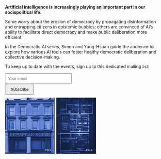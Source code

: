 **Artificial intelligence is increasingly playing an important part in our sociopolitical life.**

Some worry about the erosion of democracy by propagating disinformation and entrapping citizens in epistemic bubbles; others are convinced of AI’s ability to facilitate direct democracy and make public deliberation more efficient. 

In the Democratic AI series, Simon and Yung-Hsuan guide the audience to explore how various AI tools can foster healthy democratic deliberation and collective decision-making. 

To keep up to date with the events, sign up to this dedicated mailing list: 
<form action="https://formspree.io/f/xdkkevzo" method="POST">
    <div style="max-width: 300px; margin: 10px 0;">
        <input
            type="email"
            name="email"
            placeholder="Your email"
            required
            style="padding: 8px; width: 200px; margin-right: 8px;"
        >
        <button type="submit" style="padding: 8px 16px;">
            Subscribe
        </button>
    </div>
</form>

<img src="../images/FrontNewspeakHouse02.jpg" alt="NWSPK House" class="img-fluid">

